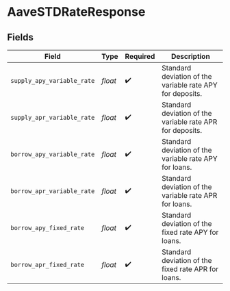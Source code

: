 # AaveSTDRateResponse


## Fields

| Field                                                     | Type                                                      | Required                                                  | Description                                               |
| --------------------------------------------------------- | --------------------------------------------------------- | --------------------------------------------------------- | --------------------------------------------------------- |
| `supply_apy_variable_rate`                                | *float*                                                   | :heavy_check_mark:                                        | Standard deviation of the variable rate APY for deposits. |
| `supply_apr_variable_rate`                                | *float*                                                   | :heavy_check_mark:                                        | Standard deviation of the variable rate APR for deposits. |
| `borrow_apy_variable_rate`                                | *float*                                                   | :heavy_check_mark:                                        | Standard deviation of the variable rate APY for loans.    |
| `borrow_apr_variable_rate`                                | *float*                                                   | :heavy_check_mark:                                        | Standard deviation of the variable rate APR for loans.    |
| `borrow_apy_fixed_rate`                                   | *float*                                                   | :heavy_check_mark:                                        | Standard deviation of the fixed rate APY for loans.       |
| `borrow_apr_fixed_rate`                                   | *float*                                                   | :heavy_check_mark:                                        | Standard deviation of the fixed rate APR for loans.       |